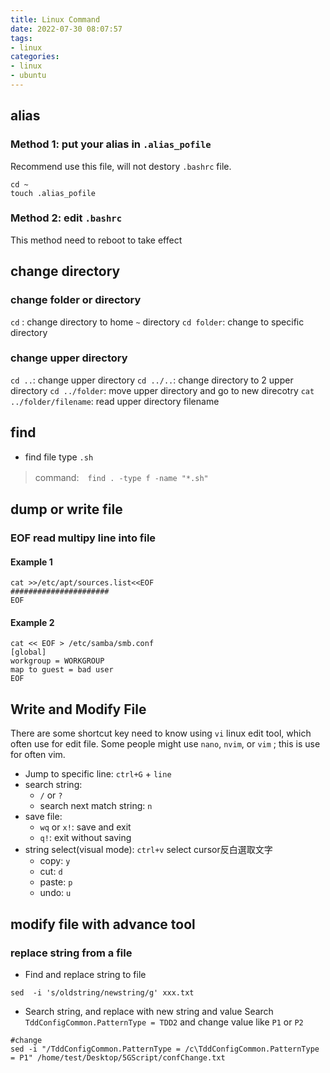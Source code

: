 ```yaml
---
title: Linux Command
date: 2022-07-30 08:07:57
tags: 
- linux
categories:
- linux 
- ubuntu
---
```


## alias
### Method 1: put your alias in `.alias_pofile`
Recommend use this file, will not destory `.bashrc` file. 
```
cd ~
touch .alias_pofile
```
### Method 2: edit `.bashrc`
This method need to reboot to take effect


## change directory 
### change folder or directory 
`cd` : change directory to home `~` directory
`cd folder`: change to specific directory
### change upper directory
`cd ..`: change upper  directory 
`cd ../..`:  change directory to 2 upper directory
`cd ../folder`: move upper directory and go to new direcotry
`cat ../folder/filename`: read upper directory filename 

## find 
- find file type `.sh`
> command:　`find . -type f -name "*.sh"`

## dump or write file 
### EOF read multipy line into file
#### Example 1
```
cat >>/etc/apt/sources.list<<EOF
######################
EOF
```

#### Example 2
```
cat << EOF > /etc/samba/smb.conf
[global]
workgroup = WORKGROUP
map to guest = bad user
EOF
```

## Write and Modify File
There are some shortcut key need to know using `vi` linux edit tool, which often use for edit file. Some people might use `nano`, `nvim`, or `vim` ; this is use for often vim. 

- Jump to specific line: `ctrl+G` + `line`
- search string: 
  - `/` or `?`
   - search next match string: `n`
- save file:
    - `wq` or `x!`: save and exit 
    - `q!`: exit without saving
- string select(visual mode): `ctrl+v`  select cursor反白選取文字 
  - copy: `y`
  - cut: `d`
  - paste: `p`
  - undo: `u`

## modify file with advance tool

### replace string from a file

-  Find and replace string to file
```
sed  -i 's/oldstring/newstring/g' xxx.txt
```
- Search string, and replace with new string and value
Search `TddConfigCommon.PatternType = TDD2` and change value like `P1` or `P2`
```
#change 
sed -i "/TddConfigCommon.PatternType = /c\TddConfigCommon.PatternType = P1" /home/test/Desktop/5GScript/confChange.txt
```
###